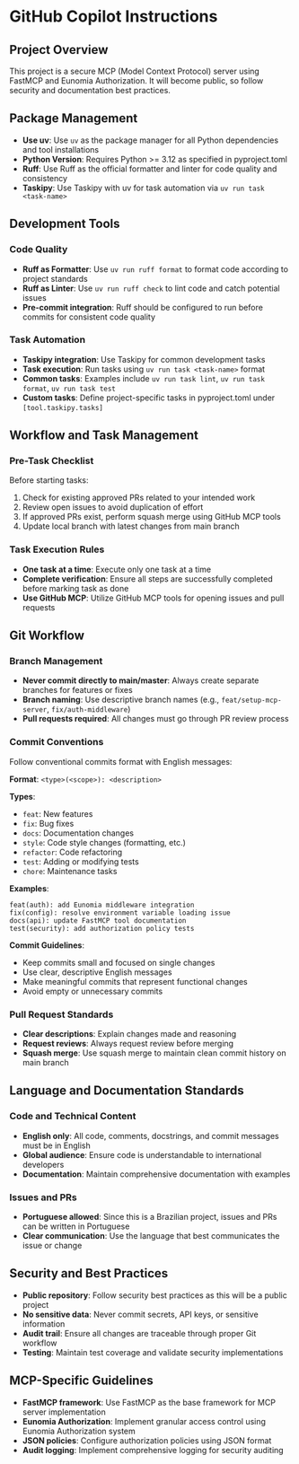 # GitHub Copilot Instructions

## Project Overview
This project is a secure MCP (Model Context Protocol) server using FastMCP and Eunomia Authorization. It will become public, so follow security and documentation best practices.

## Package Management
- **Use uv**: Use `uv` as the package manager for all Python dependencies and tool installations
- **Python Version**: Requires Python >= 3.12 as specified in pyproject.toml
- **Ruff**: Use Ruff as the official formatter and linter for code quality and consistency
- **Taskipy**: Use Taskipy with uv for task automation via `uv run task <task-name>`

## Development Tools

### Code Quality
- **Ruff as Formatter**: Use `uv run ruff format` to format code according to project standards
- **Ruff as Linter**: Use `uv run ruff check` to lint code and catch potential issues
- **Pre-commit integration**: Ruff should be configured to run before commits for consistent code quality

### Task Automation
- **Taskipy integration**: Use Taskipy for common development tasks
- **Task execution**: Run tasks using `uv run task <task-name>` format
- **Common tasks**: Examples include `uv run task lint`, `uv run task format`, `uv run task test`
- **Custom tasks**: Define project-specific tasks in pyproject.toml under `[tool.taskipy.tasks]`

## Workflow and Task Management

### Pre-Task Checklist
Before starting tasks:
1. Check for existing approved PRs related to your intended work
2. Review open issues to avoid duplication of effort
3. If approved PRs exist, perform squash merge using GitHub MCP tools
4. Update local branch with latest changes from main branch

### Task Execution Rules
- **One task at a time**: Execute only one task at a time
- **Complete verification**: Ensure all steps are successfully completed before marking task as done
- **Use GitHub MCP**: Utilize GitHub MCP tools for opening issues and pull requests

## Git Workflow

### Branch Management
- **Never commit directly to main/master**: Always create separate branches for features or fixes
- **Branch naming**: Use descriptive branch names (e.g., `feat/setup-mcp-server`, `fix/auth-middleware`)
- **Pull requests required**: All changes must go through PR review process

### Commit Conventions
Follow conventional commits format with English messages:

**Format**: `<type>(<scope>): <description>`

**Types**:
- `feat`: New features
- `fix`: Bug fixes
- `docs`: Documentation changes
- `style`: Code style changes (formatting, etc.)
- `refactor`: Code refactoring
- `test`: Adding or modifying tests
- `chore`: Maintenance tasks

**Examples**:
```
feat(auth): add Eunomia middleware integration
fix(config): resolve environment variable loading issue
docs(api): update FastMCP tool documentation
test(security): add authorization policy tests
```

**Commit Guidelines**:
- Keep commits small and focused on single changes
- Use clear, descriptive English messages
- Make meaningful commits that represent functional changes
- Avoid empty or unnecessary commits

### Pull Request Standards
- **Clear descriptions**: Explain changes made and reasoning
- **Request reviews**: Always request review before merging
- **Squash merge**: Use squash merge to maintain clean commit history on main branch

## Language and Documentation Standards

### Code and Technical Content
- **English only**: All code, comments, docstrings, and commit messages must be in English
- **Global audience**: Ensure code is understandable to international developers
- **Documentation**: Maintain comprehensive documentation with examples

### Issues and PRs
- **Portuguese allowed**: Since this is a Brazilian project, issues and PRs can be written in Portuguese
- **Clear communication**: Use the language that best communicates the issue or change

## Security and Best Practices
- **Public repository**: Follow security best practices as this will be a public project
- **No sensitive data**: Never commit secrets, API keys, or sensitive information
- **Audit trail**: Ensure all changes are traceable through proper Git workflow
- **Testing**: Maintain test coverage and validate security implementations

## MCP-Specific Guidelines
- **FastMCP framework**: Use FastMCP as the base framework for MCP server implementation
- **Eunomia Authorization**: Implement granular access control using Eunomia Authorization system
- **JSON policies**: Configure authorization policies using JSON format
- **Audit logging**: Implement comprehensive logging for security auditing